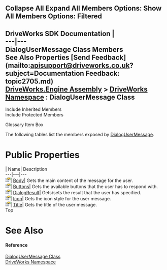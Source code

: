 Collapse All Expand All Members Options: Show All  Members Options: Filtered   
---  
DriveWorks SDK Documentation  |   
---|---  
DialogUserMessage Class Members   
See Also Properties [Send Feedback](mailto:apisupport@driveworks.co.uk?subject=Documentation Feedback: topic2705.md)  
[DriveWorks.Engine Assembly](topic2156.md) > [DriveWorks Namespace](topic2159.md) : DialogUserMessage Class  
---  
  
Include Inherited Members    
Include Protected Members  


Glossary Item Box

The following tables list the members exposed by [DialogUserMessage](topic2705.md).

# Public Properties

| Name| Description  
---|---|---  
![Public Property](dotnetimages/publicProperty.gif)| [Body](topic2711.md)| Gets the main content of the message for the user.   
![Public Property](dotnetimages/publicProperty.gif)| [Buttons](topic2712.md)| Gets the available buttons that the user has to respond with.   
![Public Property](dotnetimages/publicProperty.gif)| [DialogResult](topic2713.md)| Gets/sets the result that the user has specified.   
![Public Property](dotnetimages/publicProperty.gif)| [Icon](topic2714.md)| Gets the icon style for the user message.   
![Public Property](dotnetimages/publicProperty.gif)| [Title](topic2715.md)| Gets the title of the user message.   
Top

# See Also

#### Reference

[DialogUserMessage Class](topic2705.md)   
[DriveWorks Namespace](topic2159.md)


